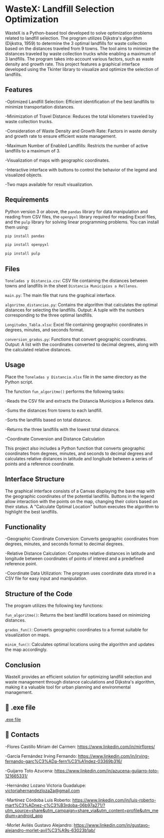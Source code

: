 # WasteX: Landfill Selection Optimization

WasteX is a Python-based tool developed to solve optimization problems related to landfill selection. The program utilizes Dijkstra's algorithm (Dijkstra, 1959) to determine the 3 optimal landfills for waste collection based on the distances traveled from 9 towns. The tool aims to minimize the distances traveled by waste collection trucks while enabling a maximum of 3 landfills. The program takes into account various factors, such as waste density and growth rate. This project features a graphical interface developed using the Tkinter library to visualize and optimize the selection of landfills.

## Features

-Optimized Landfill Selection: Efficient identification of the best landfills to minimize transportation distances.

-Minimization of Travel Distance: Reduces the total kilometers traveled by waste collection trucks.

-Consideration of Waste Density and Growth Rate: Factors in waste density and growth rate to ensure efficient waste management.

-Maximum Number of Enabled Landfills: Restricts the number of active landfills to a maximum of 3.

-Visualization of maps with geographic coordinates.

-Interactive interface with buttons to control the behavior of the legend and visualized objects.

-Two maps available for result visualization.

## Requirements

Python version 3 or above, the `pandas` library for data manipulation and reading from CSV files, the `openpyxl` library required for reading Excel files, and the  `pulp` library for solving linear programming problems. You can install them using:

```bash
pip install pandas
```

```bash
pip install openpyxl
```

```bash
pip install pulp
```

## Files

`Toneladas y Distancia.csv`: CSV file containing the distances between towns and landfills in the sheet `Distancia Municipios a Rellenos`.

`main.py`: The main file that runs the graphical interface.

`algoritmo_distancias.py`: Contains the algorithm that calculates the optimal distances for selecting the landfills. Output: A tuple with the numbers corresponding to the three optimal landfills.

`Longitudes_Tabla.xlsx`: Excel file containing geographic coordinates in degrees, minutes, and seconds format.

`conversion_grados.py`: Functions that convert geographic coordinates. Output: A list with the coordinates converted to decimal degrees, along with the calculated relative distances.

## Usage
Place the `Toneladas y Distancia.xlsx` file in the same directory as the Python script.

The function `fun_algoritmo()` performs the following tasks:

-Reads the CSV file and extracts the Distancia Municipios a Rellenos data.

-Sums the distances from towns to each landfill.

-Sorts the landfills based on total distance.

-Returns the three landfills with the lowest total distance.

-Coordinate Conversion and Distance Calculation


This project also includes a Python function that converts geographic coordinates from degrees, minutes, and seconds to decimal degrees and calculates relative distances in latitude and longitude between a series of points and a reference coordinate.

## Interface Structure

The graphical interface consists of a Canvas displaying the base map with the geographic coordinates of the potential landfills. Buttons in the legend allow interaction with the points on the map, changing their colors based on their status. A "Calculate Optimal Location" button executes the algorithm to highlight the best landfills.

## Functionality

-Geographic Coordinate Conversion: Converts geographic coordinates from degrees, minutes, and seconds format to decimal degrees.

-Relative Distance Calculation: Computes relative distances in latitude and longitude between coordinates of points of interest and a predefined reference point.

-Coordinate Data Utilization: The program uses coordinate data stored in a CSV file for easy input and manipulation.


## Structure of the Code

The program utilizes the following key functions:

`fun_algoritmo()`: Returns the best landfill locations based on minimizing distances.

`grados_fun()`: Converts geographic coordinates to a format suitable for visualization on maps.

`minim_fun()`: Calculates optimal locations using the algorithm and updates the map accordingly.

## Conclusion

WasteX provides an efficient solution for optimizing landfill selection and waste management through distance calculations and Dijkstra's algorithm, making it a valuable tool for urban planning and environmental management.

## 🔗 .exe file

[.exe file](https://drive.google.com/drive/folders/1oftxZcIyBHwX0wMPNntaELyZPbKcVTWt?usp=sharing)

## 🔗 Contacts

-Flores Castillo Miriam del Carmen: https://www.linkedin.com/in/mirflores/

-García Fernández Irving Fernando: https://www.linkedin.com/in/irving-fernando-garc%C3%ADa-fern%C3%A1ndez-03369b316/

-Guijarro Toto Azucena: https://www.linkedin.com/in/azucena-guijarro-toto-121665331/

-Hernández Lozano Victoria Guadalupe: victoriahernandezloza2a@gmail.com

-Martínez Córdoba Luis Roberto: https://www.linkedin.com/in/luis-roberto-mart%C3%ADnez-c%C3%B3rdoba-06b97a271/?utm_source=share&utm_campaign=share_via&utm_content=profile&utm_medium=android_app

-Morlet Avilés Gustavo Alejandro: https://www.linkedin.com/in/gustavo-alejandro-morlet-avil%C3%A9s-63023b1ab/
